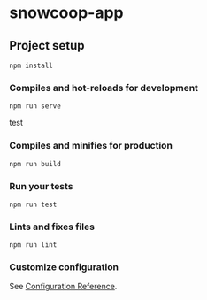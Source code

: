 # snowcoop-app

## Project setup
```
npm install
```

### Compiles and hot-reloads for development
```
npm run serve
```
test
### Compiles and minifies for production
```
npm run build
```

### Run your tests
```
npm run test
```

### Lints and fixes files
```
npm run lint
```

### Customize configuration
See [Configuration Reference](https://cli.vuejs.org/config/).
